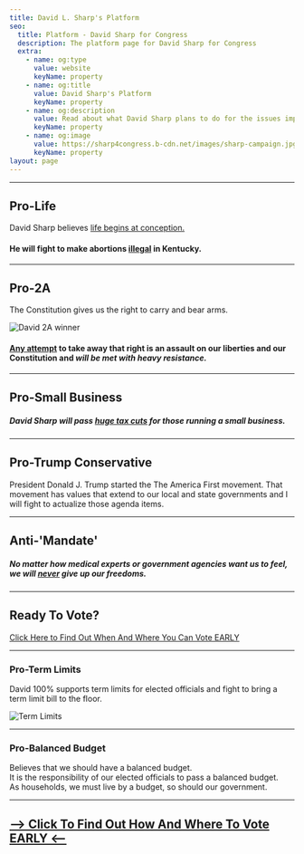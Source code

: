 ```yaml
---
title: David L. Sharp's Platform
seo:
  title: Platform - David Sharp for Congress
  description: The platform page for David Sharp for Congress
  extra:
    - name: og:type
      value: website
      keyName: property
    - name: og:title
      value: David Sharp's Platform
      keyName: property
    - name: og:description
      value: Read about what David Sharp plans to do for the issues important to you.
      keyName: property
    - name: og:image
      value: https://sharp4congress.b-cdn.net/images/sharp-campaign.jpg
      keyName: property
layout: page
---
```

---

## Pro-Life

David Sharp believes <u>life begins at conception.</u><br>
#### He will fight to **make abortions <u>illegal</u> in Kentucky.**

---

## Pro-2A

The Constitution gives us the right to carry and bear arms.<br>

![David 2A winner](https://sharp4congress.b-cdn.net/images/winner-2a.jpg)

#### <u>Any attempt</u> to take away that right is an assault on our liberties and our Constitution and ***will be met with heavy resistance.***
---

## Pro-Small Business
##### David Sharp will pass <u>huge tax cuts</u> for those running a small business.

---

## Pro-Trump Conservative
President Donald J. Trump started the The America First movement. That movement has values that extend to our local and state governments and I will fight to actualize those agenda items.

---

## Anti-'Mandate'
##### No matter how medical experts or government agencies want us to feel, ***we will <u>never</u> give up our freedoms.***


---


## Ready To Vote?
<a href="/vote" target="_blank">Click Here to Find Out When And Where You Can Vote EARLY</a>

---

### Pro-Term Limits
David 100% supports term limits for elected officials and fight to bring a term limit bill to the floor.

![Term Limits](https://sharp4congress.b-cdn.net/images/thanks.jpg)

---

### Pro-Balanced Budget
Believes that we should have a balanced budget.<br>
It is the responsibility of our elected officials to pass a balanced budget.<br>
As households, we must live by a budget, so should our government.

---

## [--> Click To Find Out How And Where To Vote EARLY <--](/vote)
